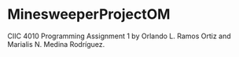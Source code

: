 # MinesweeperProjectOM
CIIC 4010 Programming Assignment 1 by Orlando L. Ramos Ortiz and Marialis N. Medina Rodríguez.
